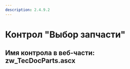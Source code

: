 ```yaml
---
description: 2.4.9.2
---
```


# Контрол "Выбор запчасти"

## Имя контрола в веб-части: zw\_TecDocParts.ascx

